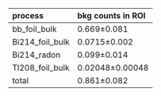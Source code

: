 | **process**       | **bkg counts in ROI** |
|:------------------|:----------------------|
| bb\_foil\_bulk    | 0.669±0.081           |
| Bi214\_foil\_bulk | 0.0715±0.002          |
| Bi214\_radon      | 0.099±0.014           |
| Tl208\_foil\_bulk | 0.02048±0.00048       |
| total             | 0.861±0.082           |
